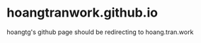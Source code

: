 hoangtranwork.github.io
=======================

hoangtg's github page
should be redirecting to hoang.tran.work
